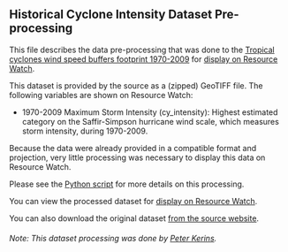 ## Historical Cyclone Intensity Dataset Pre-processing
This file describes the data pre-processing that was done to the [Tropical cyclones wind speed buffers footprint 1970-2009](https://preview.grid.unep.ch/index.php?preview=data&events=cyclones&evcat=4&lang=eng) for [display on Resource Watch](https://resourcewatch.org/data/explore/).

This dataset is provided by the source as a (zipped) GeoTIFF file. The following variables are shown on Resource Watch:
- 1970-2009 Maximum Storm Intensity (cy_intensity): Highest estimated category on the Saffir-Simpson hurricane wind scale, which measures storm intensity, during 1970-2009.

Because the data were already provided in a compatible format and projection, very little processing was necessary to display this data on Resource Watch.

Please see the [Python script](https://github.com/resource-watch/data-pre-processing/blob/master/ocn_005_historical_cyclone_intensity/ocn_005_historical_cyclone_intensity_processing.py) for more details on this processing.

You can view the processed dataset for [display on Resource Watch](https://resourcewatch.org/data/explore/).

You can also download the original dataset [from the source website](https://preview.grid.unep.ch/index.php?preview=data&events=cyclones&evcat=4&lang=eng).

###### Note: This dataset processing was done by [Peter Kerins](https://www.wri.org/profile/peter-kerins).